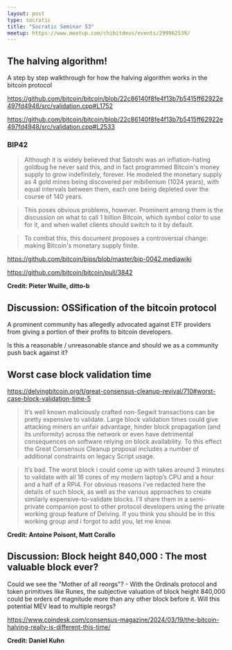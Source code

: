 ```yaml
---
layout: post
type: socratic
title: "Socratic Seminar 53"
meetup: https://www.meetup.com/chibitdevs/events/299962539/
---
```


## The halving algorithm!

A step by step walkthrough for how the halving algorithm works in the bitcoin protocol

<https://github.com/bitcoin/bitcoin/blob/22c86140f8fe4f13b7b5415ff62922e497fd4948/src/validation.cpp#L1752>

<https://github.com/bitcoin/bitcoin/blob/22c86140f8fe4f13b7b5415ff62922e497fd4948/src/validation.cpp#L2533>

### BIP42

>Although it is widely believed that Satoshi was an inflation-hating goldbug he never said this, and in fact programmed Bitcoin's money supply to grow indefinitely, forever. He modeled the monetary supply as 4 gold mines being discovered per mibillenium (1024 years), with equal intervals between them, each one being depleted over the course of 140 years.

>This poses obvious problems, however. Prominent among them is the discussion on what to call 1 billion Bitcoin, which symbol color to use for it, and when wallet clients should switch to it by default.

>To combat this, this document proposes a controversial change: making Bitcoin's monetary supply finite.

<https://github.com/bitcoin/bips/blob/master/bip-0042.mediawiki>

<https://github.com/bitcoin/bitcoin/pull/3842>

**Credit: Pieter Wuille, ditto-b**

## Discussion: OSSification of the bitcoin protocol

A prominent community has allegedly advocated against ETF providers from giving a portion of their profits to bitcoin developers.

Is this a reasonable / unreasonable stance and should we as a community push back against it?

## Worst case block validation time

<https://delvingbitcoin.org/t/great-consensus-cleanup-revival/710#worst-case-block-validation-time-5>

>It’s well known maliciously crafted non-Segwit transactions can be pretty expensive to validate. Large block validation times could give attacking miners an unfair advantage, hinder block propagation (and its uniformity) across the network or even have detrimental consequences on software relying on block availability. To this effect the Great Consensus Cleanup proposal includes a number of additional constraints on legacy Script usage.

>It’s bad. The worst block i could come up with takes around 3 minutes to validate with all 16 cores of my modern laptop’s CPU and a hour and a half of a RPi4. For obvious reasons i’ve redacted here the details of such block, as well as the various approaches to create similarly expensive-to-validate blocks. I’ll share them in a semi-private companion post to other protocol developers using the private working group feature of Delving. If you think you should be in this working group and i forgot to add you, let me know.

**Credit: Antoine Poisont, Matt Corallo**

## Discussion: Block height 840,000 : The most valuable block ever?

Could we see the "Mother of all reorgs"? - With the Ordinals protocol and token primitives like Runes, the subjective valuation of block height 840,000 could be orders of magnitude more than any other block before it. Will this potential MEV lead to multiple reorgs? 

<https://www.coindesk.com/consensus-magazine/2024/03/19/the-bitcoin-halving-really-is-different-this-time/>

**Credit: Daniel Kuhn**
